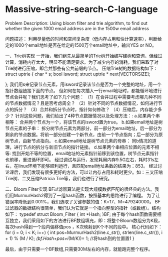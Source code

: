 # Massive-string-search-C-language
Problem Description:
      Using bloom filter and trie algorithm, to find out whether the given 1000 email address are in the 1500w email address

问题描述：
    利用尽量低的时间和空间复杂度（低内存占用和快计算速率），判断给定的1000个email地址是否在给定的1500万个email地址中，输出YES or NO。

一、Trie树实现
一开始，我们组先从最简单的Trie树开始编写建树和查询，但经过计算，消耗内存太大，明显不能满足要求。为了减少内存的消耗，我们采取了对Trie树进行压缩，即合并那些有公共前缀的节点。
压缩Trie树的数据结构如下：
struct uptrie
{
	char * s;
	bool isword;
	struct uptrie * next[VECTORSIZE];

};
我们用s来记录节点元素，用isword记录该节点是否为一个完整的地址，用一个指针数组链接下面的节点。
但如何在每次插入一行email地址时，都能循环地进行节点合并呢？我们思考了如下几个问题：
（1）在合并过程中需要考虑哪几种不同的节点数据情况？且是否考虑周全？
（2）针对不同的节点数据情况，如何进行节点的拆分？
（3）合并和拆分节点时，指针如何修改？
（4）压缩后，内存能少多少？
针对这些问题，我们给出了4种节点数据情况以及处理方法：:
a.如果两个串相等：
合并两个节点为一个，将该节点的isword置为true。
b.如果email地址是树节点元素的子串：
拆分树节点元素为两部分，前一部分为email地址，后一部分为剩余的节点数据。将前一部分创建一个新节点，由前一个节点指向；后一部分为原树节点，由新节点指向。
c.如果email地址是树节点元素的母串：
同b情况的道理，进行节点的拆分与新旧节点的指针链接。
d.如果两个串相应位置的元素不相等:
找到开始不等的位置，email地址的元素指针前移到该位置，树节点元素指针也前移，重进循环即可。
经过调试与运行，发现耗用内存9.5G左右，耗时31s左右，在linux环境下能够顺利运行，且匹配email地址条数的结果为：853。
经过讨论课后，我们发现有很多更好的方法，可以让内存占用和耗时更少。如：三叉压缩Trie树、二叉压缩Patricia Trie等，我们也进行了研究。



二、Bloom Filter实现
BF过滤器算法是实现大规模数据匹配的很经典的方法。我们用MurmurHash2得到了一组hash函数，按照基本的思路进行了编程。
为了让错误率降低到0.001%，我们选取了关键参数的值：K=17、M=479240000。
BF过滤器的数据结构很简单，我们认为它就是一个指向整型的指针（或数组）。结构如下：
typedef struct Bloom_Filter 
{
	int *Hash;
}BF;
由于每个hash函数需要相互独立，我们采用如下的方法进行BF数组填充，即：将整个Bloom数组分为K段，每次hash得到一个段内偏移值pos ，K次映射到K个不同的段中。
核心代码如下：
for (i = 0; i < K; i++)
{
int pos=MurmurHash2(line.c_str(), strlen(line.c_str()), i + 1) % (M / K);
*(bf.Hash+pos+i*(M/K))= 1;		//将hash到的位置置1 
}

最后，由于只需要一个BF数组,只需要30M左右的内存，就能跑完整个程序。

